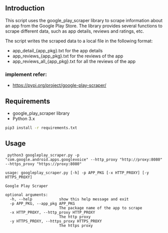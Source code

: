 ## Introduction
This script uses the google_play_scraper library to scrape information about an app from the Google Play Store. The library provides several functions to scrape different data, such as app details, reviews and ratings, etc.

The script writes the scraped data to a local file in the following format:

- app_detail_{app_pkg}.txt for the app details
- app_reviews_{app_pkg}.txt for the reviews of the app
- app_reviews_all_{app_pkg}.txt for all the reviews of the app

### implement refer:
- https://pypi.org/project/google-play-scraper/

## Requirements
- google_play_scraper library
- Python 3.x

```bash
pip3 install -r requirements.txt
```
## Usage
```commandline
 python3 googleplay_scraper.py -p "com.google.android.apps.googlevoice" --http_proxy "http://proxy:8080" --https_proxy "https://proxy:8080" 
```


```commandline
usage: googleplay_scraper.py [-h] -p APP_PKG [-x HTTP_PROXY] [-y HTTPS_PROXY]

Google Play Scraper

optional arguments:
  -h, --help            show this help message and exit
  -p APP_PKG, --app_pkg APP_PKG
                        The package name of the app to scrape
  -x HTTP_PROXY, --http_proxy HTTP_PROXY
                        The http proxy
  -y HTTPS_PROXY, --https_proxy HTTPS_PROXY
                        The https proxy
```
